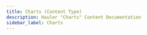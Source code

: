 ```yaml
---
title: Charts (Content Type)
description: Hauler "Charts" Content Documentation
sidebar_label: Charts
---
```




```yaml

```

```yaml

```

```yaml

```
